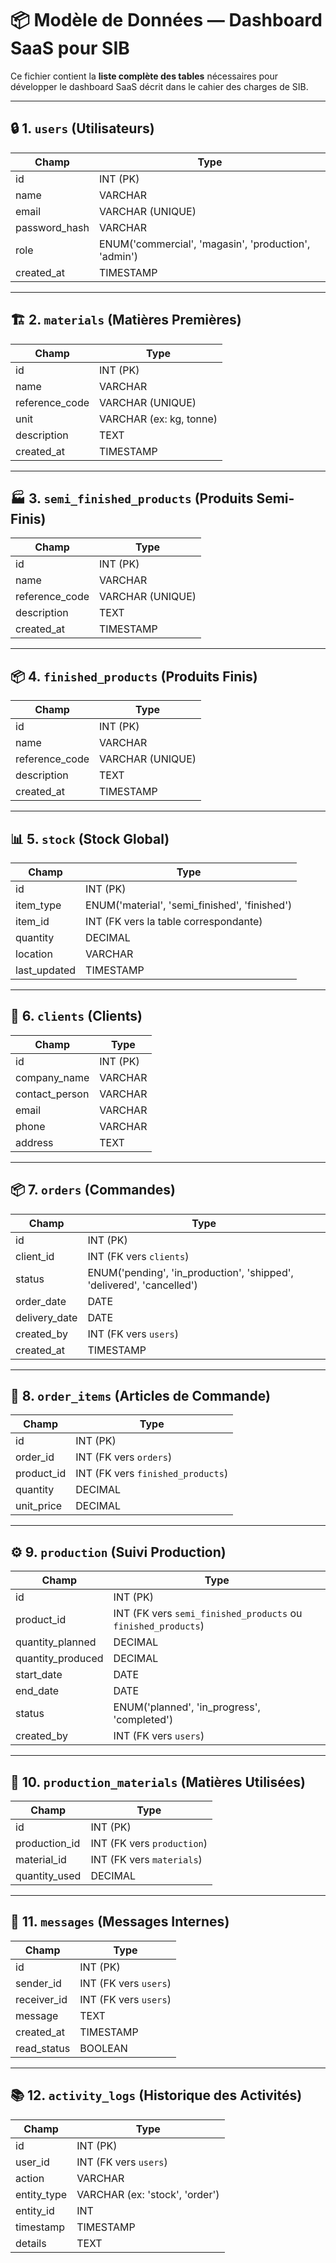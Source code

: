 
# 📦 Modèle de Données — Dashboard SaaS pour SIB

Ce fichier contient la **liste complète des tables** nécessaires pour développer le dashboard SaaS décrit dans le cahier des charges de SIB.

---

## 🔒 1. `users` (Utilisateurs)

| Champ             | Type                                   |
|------------------|----------------------------------------|
| id               | INT (PK)                               |
| name             | VARCHAR                                |
| email            | VARCHAR (UNIQUE)                       |
| password_hash    | VARCHAR                                |
| role             | ENUM('commercial', 'magasin', 'production', 'admin') |
| created_at       | TIMESTAMP                              |

---

## 🏗 2. `materials` (Matières Premières)

| Champ             | Type                                   |
|------------------|----------------------------------------|
| id               | INT (PK)                               |
| name             | VARCHAR                                |
| reference_code   | VARCHAR (UNIQUE)                       |
| unit             | VARCHAR (ex: kg, tonne)                |
| description      | TEXT                                   |
| created_at       | TIMESTAMP                              |

---

## 🏭 3. `semi_finished_products` (Produits Semi-Finis)

| Champ             | Type                                   |
|------------------|----------------------------------------|
| id               | INT (PK)                               |
| name             | VARCHAR                                |
| reference_code   | VARCHAR (UNIQUE)                       |
| description      | TEXT                                   |
| created_at       | TIMESTAMP                              |

---

## 📦 4. `finished_products` (Produits Finis)

| Champ             | Type                                   |
|------------------|----------------------------------------|
| id               | INT (PK)                               |
| name             | VARCHAR                                |
| reference_code   | VARCHAR (UNIQUE)                       |
| description      | TEXT                                   |
| created_at       | TIMESTAMP                              |

---

## 📊 5. `stock` (Stock Global)

| Champ             | Type                                   |
|------------------|----------------------------------------|
| id               | INT (PK)                               |
| item_type        | ENUM('material', 'semi_finished', 'finished') |
| item_id          | INT (FK vers la table correspondante)  |
| quantity         | DECIMAL                                |
| location         | VARCHAR                                |
| last_updated     | TIMESTAMP                              |

---

## 👥 6. `clients` (Clients)

| Champ             | Type                                   |
|------------------|----------------------------------------|
| id               | INT (PK)                               |
| company_name     | VARCHAR                                |
| contact_person   | VARCHAR                                |
| email            | VARCHAR                                |
| phone            | VARCHAR                                |
| address          | TEXT                                   |

---

## 📦 7. `orders` (Commandes)

| Champ             | Type                                   |
|------------------|----------------------------------------|
| id               | INT (PK)                               |
| client_id        | INT (FK vers `clients`)                |
| status           | ENUM('pending', 'in_production', 'shipped', 'delivered', 'cancelled') |
| order_date       | DATE                                   |
| delivery_date    | DATE                                   |
| created_by       | INT (FK vers `users`)                  |
| created_at       | TIMESTAMP                              |

---

## 🧾 8. `order_items` (Articles de Commande)

| Champ             | Type                                   |
|------------------|----------------------------------------|
| id               | INT (PK)                               |
| order_id         | INT (FK vers `orders`)                 |
| product_id       | INT (FK vers `finished_products`)      |
| quantity         | DECIMAL                                |
| unit_price       | DECIMAL                                |

---

## ⚙️ 9. `production` (Suivi Production)

| Champ             | Type                                   |
|------------------|----------------------------------------|
| id               | INT (PK)                               |
| product_id       | INT (FK vers `semi_finished_products` ou `finished_products`) |
| quantity_planned | DECIMAL                                |
| quantity_produced| DECIMAL                                |
| start_date       | DATE                                   |
| end_date         | DATE                                   |
| status           | ENUM('planned', 'in_progress', 'completed') |
| created_by       | INT (FK vers `users`)                  |

---

## 🧪 10. `production_materials` (Matières Utilisées)

| Champ             | Type                                   |
|------------------|----------------------------------------|
| id               | INT (PK)                               |
| production_id    | INT (FK vers `production`)             |
| material_id      | INT (FK vers `materials`)              |
| quantity_used    | DECIMAL                                |

---

## 📧 11. `messages` (Messages Internes)

| Champ             | Type                                   |
|------------------|----------------------------------------|
| id               | INT (PK)                               |
| sender_id        | INT (FK vers `users`)                  |
| receiver_id      | INT (FK vers `users`)                  |
| message          | TEXT                                   |
| created_at       | TIMESTAMP                              |
| read_status      | BOOLEAN                                |

---

## 📚 12. `activity_logs` (Historique des Activités)

| Champ             | Type                                   |
|------------------|----------------------------------------|
| id               | INT (PK)                               |
| user_id          | INT (FK vers `users`)                  |
| action           | VARCHAR                                |
| entity_type      | VARCHAR (ex: 'stock', 'order')         |
| entity_id        | INT                                    |
| timestamp        | TIMESTAMP                              |
| details          | TEXT                                   |
